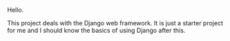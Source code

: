 Hello.

This project deals with the Django web framework. It is just a starter project for me and I should know the basics of using Django after this.


